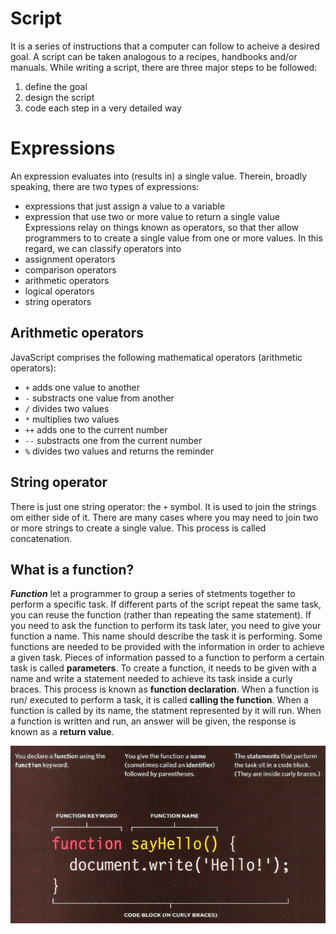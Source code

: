 # Script
It is a series of instructions that a computer can follow to acheive a desired goal. A script can be taken analogous to a recipes, handbooks and/or manuals. While writing a script, there are three major steps to be followed: 
1. define the goal
1. design the script
1. code each step in a very detailed way
# Expressions
An expression evaluates into (results in) a single value. Therein, broadly speaking, there are two types of expressions:
- expressions that just assign a value to a variable
- expression that use two or more value to return a single value
Expressions relay on things known as operators, so that ther allow programmers to to create a single value from one or more values. In this regard, we can classify operators into 
- assignment operators
- comparison operators
- arithmetic operators
- logical operators
- string operators
## Arithmetic operators
JavaScript comprises the following mathematical operators (arithmetic operators):
- `+` adds one value to another
- `-` substracts one value from another
- `/` divides two values
- `*` multiplies two values
- `++` adds one to the current number
- `--` substracts one from the current number
- `%` divides two values and returns the reminder 
## String operator
There is just one string operator: the `+` symbol. It is used to join the strings om either side of it. There are many cases where you may need to join two or more strings to create a single value. This process is called concatenation. 
## What is a function?
***Function*** let a programmer to group a series of stetments together to perform a specific task. If different parts of the script repeat the same task, you can reuse the function (rather than repeating the same statement).
 If you need to ask the function to perform its task later, you need to give your function a name. This name should describe the task it is performing. Some functions are needed to be provided with the information in order to achieve a given task. Pieces of information passed to a function to perform a certain task is called **parameters**. 
 To create a function, it needs to be given with a name and write a statement needed to achieve its task inside a curly braces. This process is known as **function declaration**. When a function is run/ executed to perform a task, it is called **calling the function**. When a function is called by its name, the statment represented by it will run. When a function is written and run, an answer will be given, the response is known as a **return value**. 

![funtion: methods and objects](Slide1.png)




